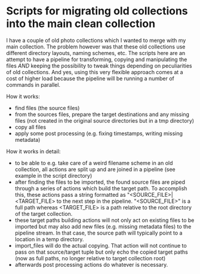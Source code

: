 # Scripts for migrating old collections into the main clean collection

I have a couple of old photo collections which I wanted to merge with my main collection. The problem however was that these old collections use different directory layouts, naming schemes, etc. 
The scripts here are an attempt to have a pipeline for transforming, copying and manipulating the files *AND* keeping the possibility to
tweak things depending on peculiarities of old collections.
And yes, using this very flexible approach comes at a cost of higher load because the pipeline will be running a number of commands in parallel.

How it works:
- find files (the source files)
- from the sources files, prepare the target destinations and any missing files (not created in the original source directories but in a tmp directory)
- copy all files
- apply some post processing (e.g. fixing timestamps, writing missing metadata)

How it works in detail:
- to be able to e.g. take care of a weird filename scheme in an old collection, all actions are split up and are joined in a pipeline (see example in the script directory)
- after finding the files to be imported, the found source files are piped through a series of actions which build the target path. To accomplish this, these actions pass a string formatted as "<SOURCE_FILE>|<TARGET_FILE> to the next step in the pipeline. "<SOURCE_FILE>" is a full path whereas <TARGET_FILE> is a path relative to the root directory of the target collection.
- these target paths building actions will not only act on existing files to be imported but may also add new files (e.g. missing metadata files) to the pipeline stream. In that case, the source path will typically point to a location in a temp directory.
- import_files will do the actual copying. That action will not continue to pass on that source/target tuple but only echo the copied target paths (now as full paths, no longer relative to target collection root)
- afterwards post processing actions do whatever is necessary.




